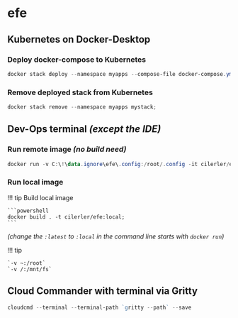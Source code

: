 # efe

## Kubernetes on Docker-Desktop

### Deploy docker-compose to Kubernetes

```powershell
docker stack deploy --namespace myapps --compose-file docker-compose.yml mystack;

```

### Remove deployed stack from Kubernetes

```powershell
docker stack remove --namespace myapps mystack;
```

## Dev-Ops terminal *(except the IDE)*

### Run remote image *(no build need)*

```powershell
docker run -v C:\!\data.ignore\efe\.config:/root/.config -it cilerler/efe:latest pwsh;
```

### Run local image

!!! tip Build local image

    ```powershell
    docker build . -t cilerler/efe:local;
    ```

*(change the `:latest` to `:local` in the command line starts with `docker run`)*


!!! tip

    `-v ~:/root`  
    `-v /:/mnt/fs`


## Cloud Commander with terminal via Gritty

```powershell
cloudcmd --terminal --terminal-path `gritty --path` --save
```